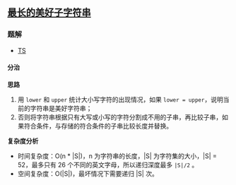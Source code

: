## [最长的美好子字符串](https://leetcode-cn.com/problems/longest-nice-substring/)
### 题解
+ [TS](../../ts/1792/1763.ts)

#### 分治
**思路**
1. 用 `lower` 和 `upper` 统计大小写字符的出现情况，如果 `lower = upper`，说明当前的字符串是美好字符串；
2. 否则将字符串根据只有大写或小写的字符分割成不用的子串，再比较子串，如果符合条件，与存储的符合条件的子串比较长度并替换。


**复杂度分析**
+ 时间复杂度：O(n * |S|)，n 为字符串的长度，|S| 为字符集的大小，|S| = 52，最多只有 26 个不同的英文字母，所以递归深度最多 `|S|/2` 。
+ 空间复杂度：O(|S|)，最坏情况下需要递归 |S| 次。